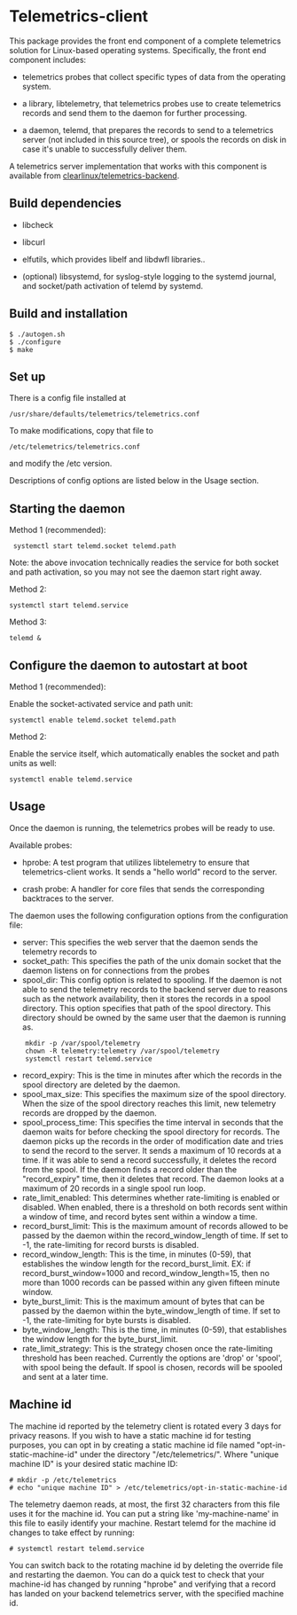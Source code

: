 Telemetrics-client
==================

This package provides the front end component of a complete telemetrics
solution for Linux-based operating systems. Specifically, the front end
component includes:

- telemetrics probes that collect specific types of data from the operating
  system.

- a library, libtelemetry, that telemetrics probes use to create telemetrics
  records and send them to the daemon for further processing.

- a daemon, telemd, that prepares the records to send to a telemetrics server
  (not included in this source tree), or spools the records on disk in case
  it's unable to successfully deliver them.

A telemetrics server implementation that works with this component is available
from
[clearlinux/telemetrics-backend](https://github.com/clearlinux/telemetrics-backend).


Build dependencies
---------------------

- libcheck

- libcurl

- elfutils, which provides libelf and libdwfl libraries..

- (optional) libsystemd, for syslog-style logging to the systemd journal, and
  socket/path activation of telemd by systemd.


Build and installation
---------------------

```{r, engine='bash', count_lines}
$ ./autogen.sh
$ ./configure
$ make
```

Set up
---------------------

There is a config file installed at

```{r, engine='bash', count_lines}
/usr/share/defaults/telemetrics/telemetrics.conf
```

To make modifications, copy that file to

```{r, engine='bash', count_lines}
/etc/telemetrics/telemetrics.conf
```
and modify the /etc version.

Descriptions of config options are listed below in the Usage section.

Starting the daemon
---------------------

Method 1 (recommended):

```{r, engine='bash', count_lines}
 systemctl start telemd.socket telemd.path
```

Note: the above invocation technically readies the service for both socket and
path activation, so you may not see the daemon start right away.

Method 2:

```{r, engine='bash', count_lines}
systemctl start telemd.service
```

Method 3:

```{r, engine='bash', count_lines}
telemd &
```

Configure the daemon to autostart at boot
---------------------

Method 1 (recommended):

Enable the socket-activated service and path unit:

```{r, engine='bash', count_lines}
systemctl enable telemd.socket telemd.path
```

Method 2:

Enable the service itself, which automatically enables the socket and path
units as well:

```{r, engine='bash', count_lines}
systemctl enable telemd.service
```

Usage
---------------------

Once the daemon is running, the telemetrics probes will be ready to use.

Available probes:

* hprobe: A test program that utilizes libtelemetry to ensure
that telemetrics-client works. It sends a "hello world" record to the server.

* crash probe: A handler for core files that sends the corresponding backtraces
to the server.

The daemon uses the following configuration options from the configuration file:

* server: This specifies the web server that the daemon sends the telemetry records to
* socket_path: This specifies the path of the unix domain socket that the
  daemon listens on for connections from the probes
* spool_dir: This config option is related to spooling. If the daemon is not
  able to send the telemetry records to the backend server due to reasons such
  as the network availability, then it stores the records in a spool directory.
  This option specifies that path of the spool directory. This directory should
  be owned by the same user that the daemon is running as.

```{r, engine='bash', count_lines}
    mkdir -p /var/spool/telemetry
    chown -R telemetry:telemetry /var/spool/telemetry
    systemctl restart telemd.service
```

* record_expiry: This is the time in minutes after which the records in the
  spool directory are deleted by the daemon.
* spool_max_size: This specifies the maximum size of the spool directory. When
  the size of the spool directory reaches this limit, new telemetry records are
  dropped by the daemon.
* spool_process_time: This specifies the time interval in seconds that the
  daemon waits for before checking the spool directory for records. The daemon
  picks up the records in the order of modification date and tries to send the
  record to the server. It sends a maximum of 10 records at a time. If it was
  able to send a record successfully, it deletes the record from the spool.  If
  the daemon finds a record older than the "record_expiry" time, then it
  deletes that record. The daemon looks at a maximum of 20 records in a single
  spool run loop.
* rate_limit_enabled: This determines whether rate-limiting is enabled or
  disabled. When enabled, there is a threshold on both records sent within a
  window of time, and record bytes sent within a window a time.
* record_burst_limit: This is the maximum amount of records allowed to be
  passed by the daemon within the record_window_length of time. If set to -1,
  the rate-limiting for record bursts is disabled.
* record_window_length: This is the time, in minutes (0-59), that establishes
  the window length for the record_burst_limit. EX: if record_burst_window=1000
  and record_window_length=15, then no more than 1000 records can be passed
  within any given fifteen minute window.
* byte_burst_limit: This is the maximum amount of bytes that can be passed by
  the daemon within the byte_window_length of time. If set to -1, the
  rate-limiting for byte bursts is disabled.
* byte_window_length: This is the time, in minutes (0-59), that establishes the
  window length for the byte_burst_limit.
* rate_limit_strategy: This is the strategy chosen once the rate-limiting
  threshold has been reached. Currently the options are 'drop' or 'spool', with
  spool being the default. If spool is chosen, records will be spooled and sent
  at a later time.

Machine id
---------------------

The machine id reported by the telemetry client is rotated every 3 days for
privacy reasons. If you wish to have a static machine id for testing purposes,
you can opt in by creating a static machine id file named
"opt-in-static-machine-id" under the directory  "/etc/telemetrics/". Where
"unique machine ID" is your desired static machine ID:

```{r, engine='bash', count_lines}
# mkdir -p /etc/telemetrics
# echo "unique machine ID" > /etc/telemetrics/opt-in-static-machine-id
```

The telemetry daemon reads, at most, the first 32 characters from this file
uses it for the machine id. You can put a string like 'my-machine-name' in this
file to easily identify your machine.  Restart telemd for the machine id
changes to take effect by running:

```{r, engine='bash', count_lines}
# systemctl restart telemd.service
```

You can switch back to the rotating machine id by deleting the override file
and restarting the daemon.  You can do a quick test to check that your
machine-id has changed by running "hprobe" and verifying that a record has
landed on your backend telemetrics server, with the specified machine id.
